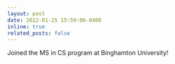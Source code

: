 ```yaml
---
layout: post
date: 2022-01-25 15:59:00-0400
inline: true
related_posts: false
---
```


Joined the MS in CS program at Binghamton University!
